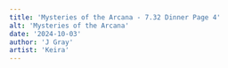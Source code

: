 ```yaml
---
title: 'Mysteries of the Arcana - 7.32 Dinner Page 4'
alt: 'Mysteries of the Arcana'
date: '2024-10-03'
author: 'J Gray'
artist: 'Keira'
---
```

